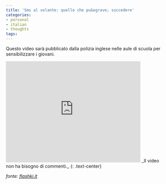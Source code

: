 ```yaml
---
title: 'Sms al volante: quello che pu&ograve; succedere'
categories:
- personal
- italian
- thoughts
tags:
---
```

Questo video sarà pubblicato dalla polizia inglese nelle aule di scuola per
sensibilizzare i giovani.

<iframe width="420" height="315" src="https://www.youtube.com/embed/u4wVe0yyeOA" frameborder="0" allowfullscreen></iframe>
_Il video non ha bisogno di commenti._
{: .text-center}

_fonte: [flashki.it](http://www.flashki.it/articolo.php?id=3349)_

